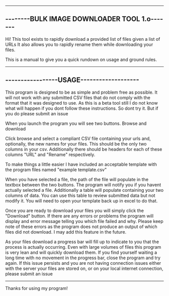---------------------------------------------
--------BULK IMAGE DOWNLOADER TOOL 1.o-------
---------------------------------------------

Hi! This tool exists to rapidly download a provided list of files given a list of URLs
It also allows you to rapidly rename them while downloading your files.

This is a manual to give you a quick rundown on usage and ground rules. 

-----------------------------------------
-----------------USAGE-------------------
-----------------------------------------

This program is designed to be as simple and problem free as possible.
It will not work with any submitted CSV files that do not comply with 
the format that it was designed to use. As this is a beta tool still 
I do not know what will happen if you dont follow these instructions. 
So dont try it. But if you do please submit an issue

When you launch the program you will see two buttons. Browse and download

Click browse and select a compliant CSV file containing your urls and, optionally,
the new names for your files. This should be the only two columns in your csv.
Additionally there should be headers for each of these columns "URL" and "Rename"
respectively.

To make things a little easier I have included an acceptable template with the program files
named "example template.csv"

When you have selected a file, the path of the file will populate in the textbox between 
the two buttons. The program will notify you if you havent actually selected a file.
Additionally a table will populate containing your two columns of data.
You can use this table to review submitted data but not modify it. You will need
to open your template back up in excel to do that.

Once you are ready to download your files you will simply click the "Download" button.
If there are any errors or problems the program will display and error message telling you
which file failed and why. Please keep note of these errors as the program does not produce 
an output of which files did not download. I may add this feature in the future. 


As your files download a progress bar will fill up to indicate to you that the process is actually 
occurring. Even with large volumes of files this program is very lean and will quickly download them.
If you find yourself waiting a long time with no movement in the progress bar, close the program and try 
again. If this issue persists and you are not having connection issues either with the server your files 
are stored on, or on your local internet connection, please submit an issue

-----------------------------------------

Thanks for using my program!
